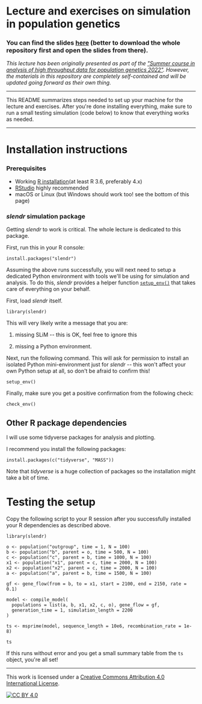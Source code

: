 # Lecture and exercises on simulation in population genetics

### You can find the slides [here](popgen2022.html) (better to download the whole repository first and open the slides from there).

_This lecture has been originally presented as part of the ["Summer course in analysis of high throughput data for population genetics 2022"](http://popgen.dk/popgen22/). However, the materials in this repository are completely self-contained and will be updated going forward as their own thing._

------------------------------------------------------------------------

This README summarizes steps needed to set up your machine for the lecture and exercises. After you're done installing everything, make sure to run a small testing simulation (code below) to know that everything works as needed.

------------------------------------------------------------------------

# Installation instructions

### Prerequisites

-   Working [R installation](https://cloud.r-project.org)(at least R 3.6, preferably 4.x)
-   [RStudio](https://www.rstudio.com/products/rstudio/download/) highly recommended
-   macOS or Linux (but Windows should work too! see the bottom of this page)

### *slendr* simulation package

Getting *slendr* to work is critical. The whole lecture is dedicated to this package.

First, run this in your R console:

    install.packages("slendr")

Assuming the above runs successfully, you will next need to setup a dedicated Python environment with tools we'll be using for simulation and analysis. To do this, *slendr* provides a helper function [`setup_env()`](https://www.slendr.net/reference/setup_env.html) that takes care of everything on your behalf.

First, load *slendr* itself.

    library(slendr)

This will very likely write a message that you are:

1.  missing SLiM -- this is OK, feel free to ignore this

2.  missing a Python environment.

Next, run the following command. This will ask for permission to install an isolated Python mini-environment just for *slendr* -- this won't affect your own Python setup at all, so don't be afraid to confirm this!

    setup_env()

Finally, make sure you get a positive confirmation from the following check:

    check_env()

## Other R package dependencies

I will use some tidyverse packages for analysis and plotting.

I recommend you install the following packages:

    install.packages(c("tidyverse", "MASS"))

Note that *tidyverse* is a huge collection of packages so the installation might take a bit of time.

# Testing the setup

Copy the following script to your R session after you successfully installed your R dependencies as described above.

    library(slendr)

    o <- population("outgroup", time = 1, N = 100)
    b <- population("b", parent = o, time = 500, N = 100)
    c <- population("c", parent = b, time = 1000, N = 100)
    x1 <- population("x1", parent = c, time = 2000, N = 100)
    x2 <- population("x2", parent = c, time = 2000, N = 100)
    a <- population("a", parent = b, time = 1500, N = 100)

    gf <- gene_flow(from = b, to = x1, start = 2100, end = 2150, rate = 0.1)

    model <- compile_model(
      populations = list(a, b, x1, x2, c, o), gene_flow = gf,
      generation_time = 1, simulation_length = 2200
    )

    ts <- msprime(model, sequence_length = 10e6, recombination_rate = 1e-8)

    ts

If this runs without error and you get a small summary table from the `ts` object, you're all set!

---

This work is licensed under a
[Creative Commons Attribution 4.0 International License][cc-by].

[![CC BY 4.0][cc-by-image]][cc-by]

[cc-by]: http://creativecommons.org/licenses/by/4.0/
[cc-by-image]: https://i.creativecommons.org/l/by/4.0/88x31.png
